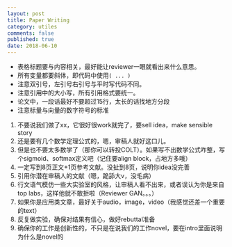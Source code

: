 ```yaml
---
layout: post
title: Paper Writing
category: utiles
comments: false
published: true
date: 2018-06-10
---
```


* 表格标题要与内容相关，最好能让reviewer一眼就看出来什么意思。
* 所有变量都要斜体，即代码中使用<code>\( ... \)</code>
* 注意双引号，左引号右引号与平时写代码不同。
* 注意引用中的大小写，所有引用格式要统一。
* 论文中，一段话最好不要超过15行，太长的话找地方分段
* 注意标量与向量的数字符号的标准



1. 不要说我们做了xx，它很好很work就完了，要sell idea，make sensible story
2. 还是要有几个数学定理公式的，嗯，审稿人就好这口儿。
3. 但是也不要太多数学了（那你可以转投COLT）。如果写不出数学公式咋整，写个sigmoid、softmax定义吧（记住要align block，占地方多哦）
4. 一定写到8页正文+1页参考文献。没扯到8页，说明你idea没完善
5. 引用你潜在审稿人的文献（嗯，跪舔大v，没毛病）
6. 行文语气模仿一些大实验室的风格，让审稿人看不出来，或者误认为你是来自top labs，这样他就不敢拒啦（Reviewer GAN。。。）
7. 如果你是应用类文章，最好关于audio，image，video（我感觉还差一个重要的text）
8. 反复做实验，确保对结果有信心，做好rebuttal准备
9. 确保你的工作是创新性的，不只是在说我们的工作novel，要在intro里面说明为什么是novel的
